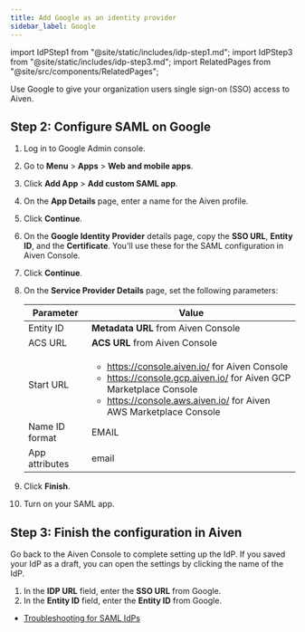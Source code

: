 ```yaml
---
title: Add Google as an identity provider
sidebar_label: Google
---
```

<!-- vale off -->
import IdPStep1 from "@site/static/includes/idp-step1.md";
import IdPStep3 from "@site/static/includes/idp-step3.md";
import RelatedPages from "@site/src/components/RelatedPages";

<!-- vale on -->

Use Google to give your organization users single sign-on (SSO) access to Aiven.

<IdPStep1/>

## Step 2: Configure SAML on Google

1. Log in to Google Admin console.

1. Go to **Menu** > **Apps** > **Web and mobile apps**.

1. Click **Add App** > **Add custom SAML app**.

1. On the **App Details** page, enter a name for the Aiven profile.

1. Click **Continue**.

1. On the **Google Identity Provider** details page, copy the **SSO URL**,
    **Entity ID**, and the **Certificate**. You'll use these for
    the SAML configuration in Aiven Console.

1. Click **Continue**.

1. On the **Service Provider Details** page, set the following
    parameters:

    |   Parameter    |                                                                                                      Value                                                                                                      |
    | -------------- | --------------------------------------------------------------------------------------------------------------------------------------------------------------------------------------------------------------- |
    | Entity ID      | **Metadata URL** from Aiven Console                                                                                                                                                                             |
    | ACS URL        | **ACS URL** from Aiven Console                                                                                                                                                                                  |
    | Start URL      | <ul><li>https://console.aiven.io/ for Aiven Console</li> <li>https://console.gcp.aiven.io/ for Aiven GCP Marketplace Console</li> <li>https://console.aws.aiven.io/ for Aiven AWS Marketplace Console</li></ul> |
    | Name ID format | EMAIL                                                                                                                                                                                                           |
    | App attributes | email                                                                                                                                                                                                           |

1. Click **Finish**.

1. Turn on your SAML app.

## Step 3: Finish the configuration in Aiven

Go back to the Aiven Console to complete setting up the IdP. If you saved your IdP as a
draft, you can open the settings by clicking the name of the IdP.

1. In the **IDP URL** field, enter the **SSO URL** from Google.
1. In the **Entity ID** field, enter the **Entity ID** from Google.
<IdPStep3/>

<RelatedPages/>

- [Troubleshooting for SAML IdPs](/docs/platform/howto/saml/add-identity-providers#troubleshooting)
